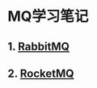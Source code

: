 # MQ学习笔记
## 1. <a href="https://github.com/hzm-January/0413-mq/tree/master/mq/mq-rabbit" target="view_window">RabbitMQ</a>

## 2. <a href="https://github.com/hzm-January/0413-mq/tree/master/mq/mq-rocket" target="_blank">RocketMQ</a>
